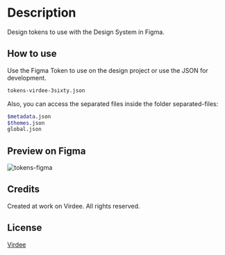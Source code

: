 # Description

Design tokens to use with the Design System in Figma.

## How to use

Use the Figma Token to use on  the design project or use the JSON for development.

```bash
tokens-virdee-3sixty.json
```

Also, you can access the separated files inside the folder separated-files:

```bash
$metadata.json
$themes.json
global.json
```

## Preview on Figma

![tokens-figma](https://user-images.githubusercontent.com/107867539/223058104-b320a7ea-dab4-4191-a74c-e02cdcf16d48.png)

## Credits

Created at work on Virdee. All rights reserved. 

## License

[Virdee](https://virdee.io/)

